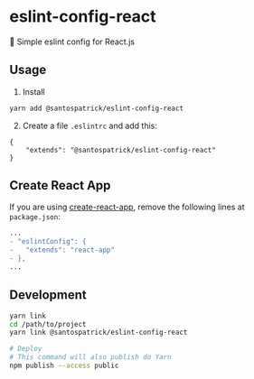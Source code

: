 # eslint-config-react
:barber: Simple eslint config for React.js

## Usage

1. Install
```sh
yarn add @santospatrick/eslint-config-react
```

2. Create a file `.eslintrc` and add this:
```
{
    "extends": "@santospatrick/eslint-config-react"
}
```

## Create React App
If you are using [create-react-app](https://create-react-app.dev/), remove the following lines at `package.json`:

```diff
...
- "eslintConfig": {
-   "extends": "react-app"
- },
...
```

## Development

```sh
yarn link
cd /path/to/project
yarn link @santospatrick/eslint-config-react

# Deploy
# This command will also publish do Yarn
npm publish --access public
```
